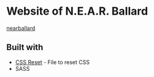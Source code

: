 # Website of N.E.A.R. Ballard
[nearballard](https://nearballard.netlify.app/)

## Built with
* [CSS Reset](https://cssreset.com/) - File to reset CSS
* SASS